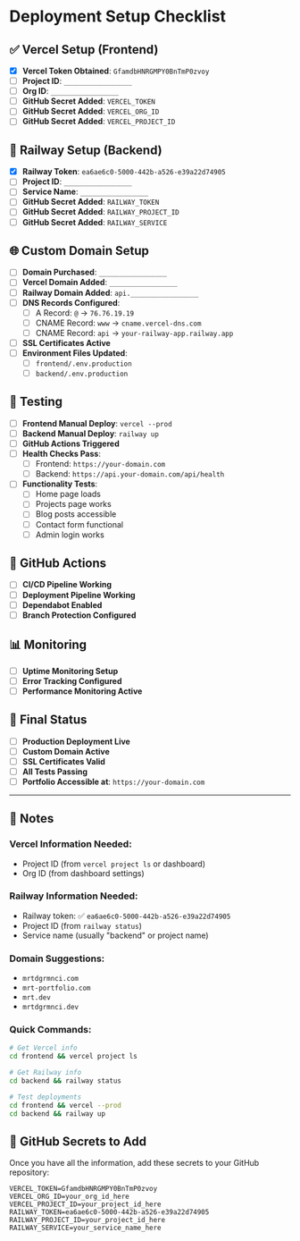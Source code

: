 # Deployment Setup Checklist

## ✅ Vercel Setup (Frontend)

- [x] **Vercel Token Obtained**: `GfamdbHNRGMPY0BnTmP0zvoy`
- [ ] **Project ID**: `_________________`
- [ ] **Org ID**: `_________________`
- [ ] **GitHub Secret Added**: `VERCEL_TOKEN`
- [ ] **GitHub Secret Added**: `VERCEL_ORG_ID`
- [ ] **GitHub Secret Added**: `VERCEL_PROJECT_ID`

## 🚂 Railway Setup (Backend)

- [x] **Railway Token**: `ea6ae6c0-5000-442b-a526-e39a22d74905`
- [ ] **Project ID**: `_________________`
- [ ] **Service Name**: `_________________`
- [ ] **GitHub Secret Added**: `RAILWAY_TOKEN`
- [ ] **GitHub Secret Added**: `RAILWAY_PROJECT_ID`
- [ ] **GitHub Secret Added**: `RAILWAY_SERVICE`

## 🌐 Custom Domain Setup

- [ ] **Domain Purchased**: `_________________`
- [ ] **Vercel Domain Added**: `_________________`
- [ ] **Railway Domain Added**: `api._________________`
- [ ] **DNS Records Configured**:
  - [ ] A Record: `@` → `76.76.19.19`
  - [ ] CNAME Record: `www` → `cname.vercel-dns.com`
  - [ ] CNAME Record: `api` → `your-railway-app.railway.app`
- [ ] **SSL Certificates Active**
- [ ] **Environment Files Updated**:
  - [ ] `frontend/.env.production`
  - [ ] `backend/.env.production`

## 🧪 Testing

- [ ] **Frontend Manual Deploy**: `vercel --prod`
- [ ] **Backend Manual Deploy**: `railway up`
- [ ] **GitHub Actions Triggered**
- [ ] **Health Checks Pass**:
  - [ ] Frontend: `https://your-domain.com`
  - [ ] Backend: `https://api.your-domain.com/api/health`
- [ ] **Functionality Tests**:
  - [ ] Home page loads
  - [ ] Projects page works
  - [ ] Blog posts accessible
  - [ ] Contact form functional
  - [ ] Admin login works

## 🔧 GitHub Actions

- [ ] **CI/CD Pipeline Working**
- [ ] **Deployment Pipeline Working**
- [ ] **Dependabot Enabled**
- [ ] **Branch Protection Configured**

## 📊 Monitoring

- [ ] **Uptime Monitoring Setup**
- [ ] **Error Tracking Configured**
- [ ] **Performance Monitoring Active**

## 🎯 Final Status

- [ ] **Production Deployment Live**
- [ ] **Custom Domain Active**
- [ ] **SSL Certificates Valid**
- [ ] **All Tests Passing**
- [ ] **Portfolio Accessible at**: `https://your-domain.com`

---

## 📝 Notes

### Vercel Information Needed:
- Project ID (from `vercel project ls` or dashboard)
- Org ID (from dashboard settings)

### Railway Information Needed:
- Railway token: ✅ `ea6ae6c0-5000-442b-a526-e39a22d74905`
- Project ID (from `railway status`)
- Service name (usually "backend" or project name)

### Domain Suggestions:
- `mrtdgrmnci.com`
- `mrt-portfolio.com`
- `mrt.dev`
- `mrtdgrmnci.dev`

### Quick Commands:
```bash
# Get Vercel info
cd frontend && vercel project ls

# Get Railway info
cd backend && railway status

# Test deployments
cd frontend && vercel --prod
cd backend && railway up
```

## 🔐 GitHub Secrets to Add

Once you have all the information, add these secrets to your GitHub repository:

```
VERCEL_TOKEN=GfamdbHNRGMPY0BnTmP0zvoy
VERCEL_ORG_ID=your_org_id_here
VERCEL_PROJECT_ID=your_project_id_here
RAILWAY_TOKEN=ea6ae6c0-5000-442b-a526-e39a22d74905
RAILWAY_PROJECT_ID=your_project_id_here
RAILWAY_SERVICE=your_service_name_here
``` 